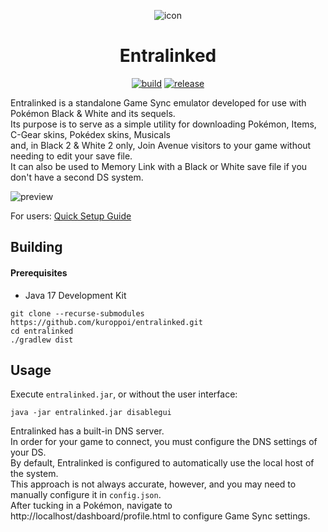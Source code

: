 <p align="center">
  <img src="https://raw.githubusercontent.com/kuroppoi/entralinked/master/images/icon.png" alt="icon"/>
</p>
<h1 align="center">Entralinked</h1>
<p align="center">
  <a href="https://github.com/kuroppoi/entralinked/actions"><img src="https://github.com/kuroppoi/entralinked/actions/workflows/build.yml/badge.svg" alt="build"/></a>
  <a href="https://github.com/kuroppoi/entralinked/releases/latest"><img src="https://img.shields.io/github/v/release/kuroppoi/entralinked?labelColor=30373D&label=Release&logoColor=959DA5&logo=github" alt="release"/></a>
</p>

Entralinked is a standalone Game Sync emulator developed for use with Pokémon Black & White and its sequels.\
Its purpose is to serve as a simple utility for downloading Pokémon, Items, C-Gear skins, Pokédex skins, Musicals\
and, in Black 2 & White 2 only, Join Avenue visitors to your game without needing to edit your save file.\
It can also be used to Memory Link with a Black or White save file if you don't have a second DS system.

![preview](https://raw.githubusercontent.com/kuroppoi/entralinked/master/images/preview.gif)

For users: [Quick Setup Guide](https://github.com/kuroppoi/entralinked/wiki/Setup)

## Building

#### Prerequisites

- Java 17 Development Kit

```
git clone --recurse-submodules https://github.com/kuroppoi/entralinked.git
cd entralinked
./gradlew dist
```

## Usage

Execute `entralinked.jar`, or without the user interface:
```
java -jar entralinked.jar disablegui
```
Entralinked has a built-in DNS server.\
In order for your game to connect, you must configure the DNS settings of your DS.\
By default, Entralinked is configured to automatically use the local host of the system.\
This approach is not always accurate, however, and you may need to manually configure it in `config.json`.\
After tucking in a Pokémon, navigate to http://localhost/dashboard/profile.html to configure Game Sync settings.
